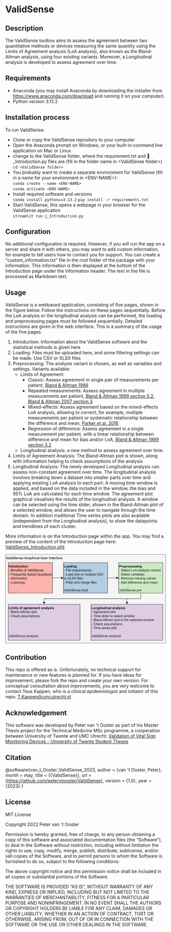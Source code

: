 # ValidSense


## Description
The ValidSense toolbox aims to assess the agreement between two quantitative methods or devices measuring the same quantity 
using the Limits of Agreement analysis (LoA analysis), also known as the Bland-Altman analysis, using four existing variants. 
Moreover, a Longitudinal analysis is developed to assess agreement over time.


## Requirements
- Anaconda (you may install Anaconda by downloading the installer from https://www.anaconda.com/download and running it on your computer).
- Python version 3.13.2


## Installation process
To run ValidSense: 
- Clone or copy the ValidSense repository to your computer
- Open the Anaconda prompt on Windows, or your built-in command line application on Mac or Linux
- change to the ValidSense folder, where the requirement.txt and 📄_Introduction.py files are (fill in the folder name in \<ValidSense folder\>)  
  `cd <ValidSense folder>`
- You probably want to create a separate environment for ValidSense (fill in a name for your environment in \<ENV-NAME\>):   
  `conda create --name <ENV-NAME>`  
  `conda activate <ENV-NAME>`
- Install required software and versions  
  `conda install python==3.13.2`
  `pip install -r requirements.txt`
- Start ValidSense, this opens a webpage in your browser for the ValidSense application  
  `streamlit run 📄_Introduction.py`


## Configuration
No additional configuration is required. However, if you will run the app on a server and share it with others, you may want to add custom information, for example to tell users how to contact you for support. You can create a "custom_information.txt" file in the root folder of the package with your information. This information is then displayed at the bottom of the Introduction page under the Information header. The text in the file is processed as Markdown text. 


## Usage
ValidSense is a webbased application, consisting of five pages, shown in the figure below. Follow the instructions on these pages sequentially. 
Before the LoA analysis or the longitudinal analysis can be performed, the loading and preprocessing pages must be followed sequentially.
Detailed instructions are given in the web interface. This is a summary of the usage of the five pages. 
1. Introduction: Information about the ValidSense software and the statistical methods is given here
2. Loading: Files must be uploaded here, and some filtering settings can be made. Use CSV or XLSX files
3. Preprocessing: The analysis variant is chosen, as well as variables and settings. Variants available:
   - Limits of Agreement: 
     - Classic: Assess agreement in single pair of measurements per patient, [Bland & Altman 1986](https://pubmed.ncbi.nlm.nih.gov/2868172/)
     - Repeated measurements: Assess agreement in multiple measurements per patient, 
	   [Bland & Altman 1999 section 5.2](https://pubmed.ncbi.nlm.nih.gov/10501650/), [Bland & Altman 2007 section 3](https://pubmed.ncbi.nlm.nih.gov/17613642/) 
     - Mixed-effects: Assess agreement based on the mixed-effects LoA analysis, allowing to correct, for example, 
	   multiple measurements per patient or systematic relationship between the difference and mean, [Parker et al. 2016](https://pubmed.ncbi.nlm.nih.gov/27973556/)
     - Regression of difference: Assess agreement in a single measurement per patient, with a linear relationship between difference and mean for bias 
	   and/or LoA, [Bland & Altman 1999 section 3.2](https://pubmed.ncbi.nlm.nih.gov/10501650/)
   - Longitudinal analysis: a new method to assess agreement over time.
5. Limits of Agreement Analysis: The Bland-Altman plot is shown, along with information helping to check assumptions of the analysis
6. Longitudinal Analysis: The newly developed Longitudinal analysis can assess non-constant agreement over time.
   The longitudinal analysis involves breaking down a dataset into smaller parts over time and applying existing LoA analysis to each part.
   A moving time window is applied, and based on the data included in the window, the bias and 95% LoA are calculated for each time window.
   The agreement plot graphical visualises the results of the longitudinal analysis. A window can be selected using the time slider, 
   shown in the Bland-Altman plot of a selected window, and allows the user to navigate through the time domain.
   In addition traditional Time series plots are also available (independent from the Longitudinal analysis), 
   to show the datapoints and trendlines of each cluster.

More information is on the Introduction page within the app. You may find a preview of the content of the Introduction page here: 
[ValidSense_Introduction.pfd](ValidSense_Introduction.pdf)
   
![Overview of the five pages in the ValidSense toolbox. Sequential steps are required to perform the LoA analysis or Longitudinal analysis.](GeneralOverviewValidSense.png)


## Contribution
This repo is offered as is. Unfortunately, no technical support for maintenance or new features is planned for. If you have ideas for improvement, 
please fork the repo and create your own version. For conceptual consultation about improvements, you are very welcome to contact 
Teus Kappen, who is a clinical epidemiologist and initiator of this repo: T.Kappen@umcutrecht.nl 


## Acknowledgement
This software was developed by Peter van 't Ooster as part of his Master Thesis project for the Technical Medicine MSc programme, 
a cooperation between University of Twente and UMC Utrecht: 
[Validation of Vital Sign Monitoring Devices - University of Twente Student Theses](https://essay.utwente.nl/94905/)  


## Citation
@software{van_t_Ooster_ValidSense_2023,
author = {van 't Ooster, Peter},
month = may,
title = {{ValidSense}},
url = {https://github.com/petervtooster/ValidSense},
version = {1.0},
year = {2023}
}

## License
MIT License

Copyright 2022 Peter van 't Ooster

Permission is hereby granted, free of charge, to any person obtaining a copy of this software and associated documentation files (the “Software”), 
to deal in the Software without restriction, including without limitation the rights to 
use, copy, modify, merge, publish, distribute, sublicense, and/or sell copies of the Software, 
and to permit persons to whom the Software is furnished to do so, subject to the following conditions:

The above copyright notice and this permission notice shall be included in all copies or substantial portions of the Software.

THE SOFTWARE IS PROVIDED “AS IS”, WITHOUT WARRANTY OF ANY KIND, EXPRESS OR IMPLIED, INCLUDING BUT NOT LIMITED TO THE WARRANTIES OF MERCHANTABILITY, 
FITNESS FOR A PARTICULAR PURPOSE AND NONINFRINGEMENT. 
IN NO EVENT SHALL THE AUTHORS OR COPYRIGHT HOLDERS BE LIABLE FOR ANY CLAIM, DAMAGES OR OTHER LIABILITY, 
WHETHER IN AN ACTION OF CONTRACT, TORT OR OTHERWISE, ARISING FROM, OUT OF OR IN CONNECTION WITH THE SOFTWARE OR THE USE OR OTHER DEALINGS IN THE SOFTWARE.

